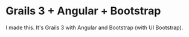 # Grails 3 + Angular + Bootstrap

I made this.  It's Grails 3 with Angular and Bootstrap (with UI Bootstrap).
